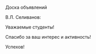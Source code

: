 Доска объявлений 

В.Л. Селиванов:

Уважаемые студенты!

Спасибо за ваш интерес и активность!

Успехов!

  





